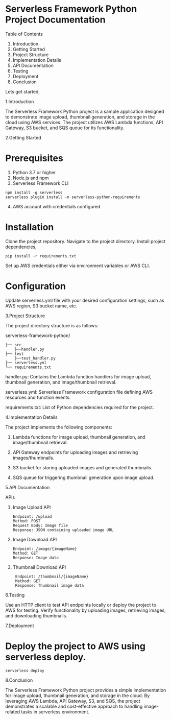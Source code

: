 # Serverless Framework Python Project Documentation

Table of Contents

   1. Introduction
   2. Getting Started
   3. Project Structure
   4. Implementation Details
   5. API Documentation
   6. Testing
   7. Deployment
   8. Conclusion

Lets get started,

1.Introduction

The Serverless Framework Python project is a sample application designed to demonstrate image upload, thumbnail generation, and storage in the cloud using AWS services. The project utilizes AWS Lambda functions, API Gateway, S3 bucket, and SQS queue for its functionality.

2.Getting Started

# Prerequisites

  1. Python 3.7 or higher
  2. Node.js and npm
  3. Serverless Framework CLI

    npm install -g serverless
    serverless plugin install -n serverless-python-requirements

  4. AWS account with credentials configured

# Installation
Clone the project repository.
Navigate to the project directory.
Install project dependencies,

    pip install -r requirements.txt

Set up AWS credentials either via environment variables or AWS CLI.

# Configuration
Update serverless.yml file with your desired configuration settings, such as AWS region, S3 bucket name, etc.

3.Project Structure

The project directory structure is as follows:

serverless-framework-python/

    ├── src
        ├──handler.py
    ├── test
        ├──test_handler.py
    ├── serverless.yml
    └── requirements.txt

handler.py: Contains the Lambda function handlers for image upload, thumbnail generation, and image/thumbnail retrieval.

serverless.yml: Serverless Framework configuration file defining AWS resources and function events.

requirements.txt: List of Python dependencies required for the project.

4.Implementation Details

The project implements the following components:

 1. Lambda functions for image upload, thumbnail generation, and image/thumbnail retrieval.

 2. API Gateway endpoints for uploading images and retrieving images/thumbnails.

 3. S3 bucket for storing uploaded images and generated thumbnails.

 4. SQS queue for triggering thumbnail generation upon image upload.

5.API Documentation

APIs
 1. Image Upload API

        Endpoint: /upload
        Method: POST
        Request Body: Image file
        Response: JSON containing uploaded image URL

 2. Image Download API

        Endpoint: /image/{imageName}
        Method: GET
        Response: Image data

3. Thumbnail Download API

        Endpoint: /thumbnail/{imageName}
        Method: GET
        Response: Thumbnail image data

6.Testing

Use an HTTP client to test API endpoints locally or deploy the project to AWS for testing.
Verify functionality by uploading images, retrieving images, and downloading thumbnails.

7.Deployment

# Deploy the project to AWS using serverless deploy.
    serverless deploy

8.Conclusion

The Serverless Framework Python project provides a simple implementation for image upload, thumbnail generation, and storage in the cloud. By leveraging AWS Lambda, API Gateway, S3, and SQS, the project demonstrates a scalable and cost-effective approach to handling image-related tasks in serverless environment.